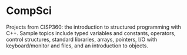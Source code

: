 # CompSci
Projects from CISP360: the introduction to structured programming with C++. Sample topics include typed variables and constants, operators, control structures, standard libraries, arrays, pointers, I/O with keyboard/monitor and files, and an introduction to objects.
